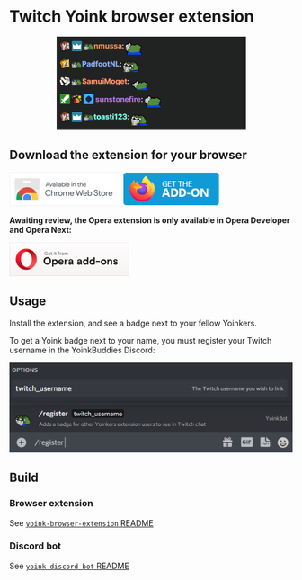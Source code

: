 # Twitch Yoink browser extension

<p align="center">
  <img alt="Brower extension example" src="docs/assets/browser_extension_screenshot.png">
</p>

## Download the extension for your browser

[![Chrome Web Store logo](docs/assets/chrome_store_logo.png)](https://chrome.google.com/webstore/detail/twitch-chat-yoink-badge/manchpajcaecnbbmhanamjeajhpompkf)
[![Firefox Add-on logo](docs/assets/firefox_add-on_logo.png)](https://addons.mozilla.org/en-US/firefox/addon/twitch-chat-yoink-badge/)

**Awaiting review, the Opera extension is only available in Opera Developer and Opera Next:**

[![Opera Add-ons logo](docs/assets/opera_add-ons_logo.png)](https://addons.opera.com/en/extensions/details/twitch-chat-yoink-badge/)


## Usage

Install the extension, and see a badge next to your fellow Yoinkers.

To get a Yoink badge next to your name, you must register your Twitch username in the YoinkBuddies Discord:

![Discord Slash command example](docs/assets/discord_slash_example.png)

## Build

### Browser extension

See [`yoink-browser-extension` README](tree/master/packages/yoink-browser-extension)

### Discord bot

See [`yoink-discord-bot` README](tree/master/packages/yoink-discord-bot)